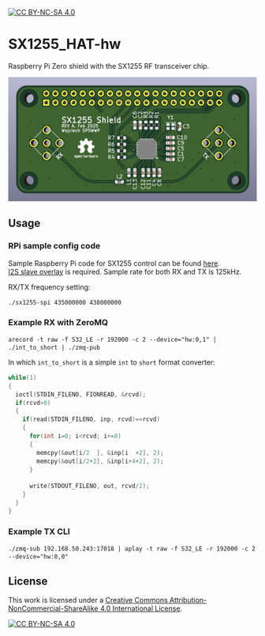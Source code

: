 [![CC BY-NC-SA 4.0][cc-by-nc-sa-shield]][cc-by-nc-sa]

# SX1255_HAT-hw
Raspberry Pi Zero shield with the SX1255 RF transceiver chip.

![Board preview](./SX1255_HAT-hw.png)

## Usage
### RPi sample config code
Sample Raspberry Pi code for SX1255 control can be found [here](https://gist.github.com/sp5wwp/25fa989ebd98b3b707eadae9b63af679).<br>
[I2S slave overlay](https://github.com/AkiyukiOkayasu/RaspberryPi_I2S_Slave) is required. Sample rate for both RX and TX is 125kHz.

RX/TX frequency setting:
```
./sx1255-spi 435000000 438000000
```

### Example RX with ZeroMQ
```
arecord -t raw -f S32_LE -r 192000 -c 2 --device="hw:0,1" | ./int_to_short | ./zmq-pub
```

In which `int_to_short` is a simple `int` to `short` format converter:
```C
while(1)
{
  ioctl(STDIN_FILENO, FIONREAD, &rcvd);
  if(rcvd>0)
  {
    if(read(STDIN_FILENO, inp, rcvd)==rcvd)
    {
      for(int i=0; i<rcvd; i+=8)
      {
        memcpy(&out[i/2  ], &inp[i  +2], 2);
        memcpy(&out[i/2+2], &inp[i+4+2], 2);
      }

      write(STDOUT_FILENO, out, rcvd/2);
    }
  }
}
```

### Example TX CLI
```
./zmq-sub 192.168.50.243:17018 | aplay -t raw -f S32_LE -r 192000 -c 2 --device="hw:0,0"
```

## License
This work is licensed under a
[Creative Commons Attribution-NonCommercial-ShareAlike 4.0 International License][cc-by-nc-sa].

[![CC BY-NC-SA 4.0][cc-by-nc-sa-image]][cc-by-nc-sa]

[cc-by-nc-sa]: http://creativecommons.org/licenses/by-nc-sa/4.0/
[cc-by-nc-sa-image]: https://licensebuttons.net/l/by-nc-sa/4.0/88x31.png
[cc-by-nc-sa-shield]: https://img.shields.io/badge/License-CC%20BY--NC--SA%204.0-lightgrey.svg
